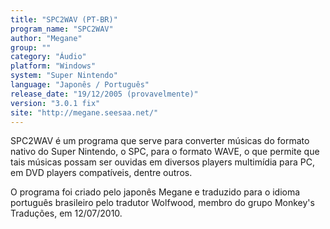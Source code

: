 ```yaml
---
title: "SPC2WAV (PT-BR)"
program_name: "SPC2WAV"
author: "Megane"
group: ""
category: "Áudio"
platform: "Windows"
system: "Super Nintendo"
language: "Japonês / Português"
release_date: "19/12/2005 (provavelmente)"
version: "3.0.1 fix"
site: "http://megane.seesaa.net/"
---
```

SPC2WAV é um programa que serve para converter músicas do formato nativo do Super Nintendo, o SPC, para o formato WAVE, o que permite que tais músicas possam ser ouvidas em diversos players multimídia para PC, em DVD players compatíveis, dentre outros.

O programa foi criado pelo japonês Megane e traduzido para o idioma português brasileiro pelo tradutor Wolfwood, membro do grupo Monkey's Traduções, em 12/07/2010.

